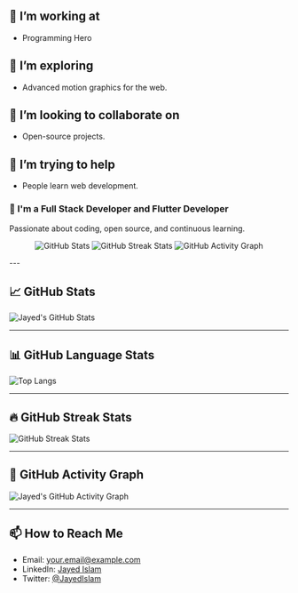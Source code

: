 <div align="left">
<a href="https://app.daily.dev/jayedulislam"></a>
</div>


## 🔭 I’m working at
- Programming Hero

## 🌱 I’m exploring
- Advanced motion graphics for the web.

## 👯 I’m looking to collaborate on
- Open-source projects.

## 🤔 I’m trying to help
- People learn web development.

### 🌱 I'm a Full Stack Developer and Flutter Developer
Passionate about coding, open source, and continuous learning.
<p align="center">
  <!-- GitHub Stats -->
  <img src="https://github-readme-stats.vercel.app/api?username=jayed-islam&show_icons=true&theme=github_dark&hide_border=true" alt="GitHub Stats" />

  <!-- GitHub Streak Stats -->
  <img src="https://streak-stats.demolab.com/?user=jayed-islam&theme=github-dark-blue&hide_border=true" alt="GitHub Streak Stats" />

  <!-- GitHub Activity Graph -->
  <img src="https://github-readme-activity-graph.vercel.app/graph?username=jayed-islam&theme=github-dark&hide_border=true" alt="GitHub Activity Graph" />
</p>
---

## 📈 GitHub Stats

![Jayed's GitHub Stats](https://github-readme-stats.vercel.app/api?username=jayed-islam&show_icons=true&count_private=true&hide_title=true&hide=prs&theme=radical)

---

## 📊 GitHub Language Stats

![Top Langs](https://github-readme-stats.vercel.app/api/top-langs/?username=jayed-islam&langs_count=10&layout=compact&theme=radical)

---

## 🔥 GitHub Streak Stats

![GitHub Streak Stats](https://github-readme-streak-stats.herokuapp.com/?user=jayed-islam&theme=radical)

---

## 📅 GitHub Activity Graph

![Jayed's GitHub Activity Graph](https://activity-graph.herokuapp.com/graph?username=jayed-islam&theme=radical)

---

## 📫 How to Reach Me
- Email: [your.email@example.com](mailto:your.email@example.com)
- LinkedIn: [Jayed Islam](https://www.linkedin.com/in/jayed-islam)
- Twitter: [@JayedIslam](https://twitter.com/JayedIslam)
